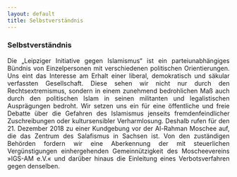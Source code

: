 ```yaml
---
layout: default
title: Selbstverständnis
---
```


<div class="post">
  <h3>Selbstverständnis</h3>
  <p style="text-align: justify;">
Die „Leipziger Initiative gegen Islamismus“ ist ein parteiunabhängiges Bündnis von Einzelpersonen mit verschiedenen politischen Orientierungen. Uns eint das Interesse am Erhalt einer liberal, demokratisch und säkular verfassten Gesellschaft. Diese sehen wir nicht nur durch den Rechtsextremismus, sondern in einem zunehmend bedrohlichen Maß auch durch den politischen Islam in seinen militanten und legalistischen Ausprägungen bedroht. Wir setzen uns ein für eine öffentliche und freie Debatte über die Gefahren des Islamismus jenseits fremdenfeindlicher Zuschreibungen oder kultursensibler Verharmlosung. Deshalb rufen für den 21. Dezember 2018 zu einer Kundgebung vor der Al-Rahman Moschee auf, die das Zentrum des Salafismus in Sachsen ist. Von den zuständigen Behörden fordern wir eine Aberkennung der mit steuerlichen Vergünstigungen einhergehenden Gemeinnützigkeit des Moscheevereins »IGS-AM e.V.« und darüber hinaus die Einleitung eines Verbotsverfahren gegen denselben.
    </p>
</div>
